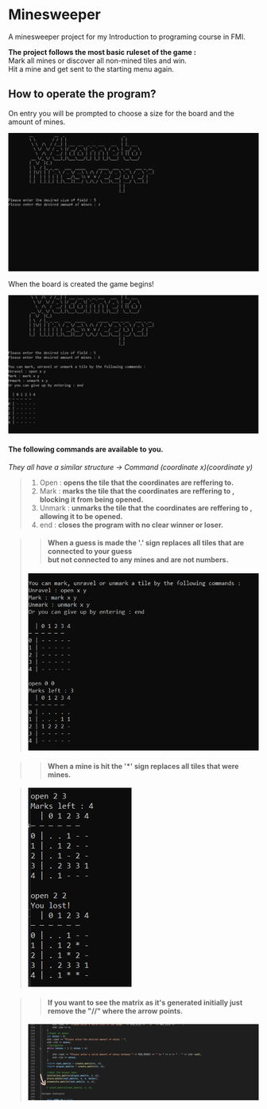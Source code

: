 # Minesweeper

<p>A minesweeper project for my Introduction to programing course in FMI.</p>
<p>
<strong>The project follows the most basic ruleset of the game :</strong> </br>
Mark all mines or discover all non-mined tiles and win. </br>
Hit a mine and get sent to the starting menu again.
</p>

## How to operate the program? 

On entry you will be prompted to choose a size for the board and the amount of mines.

![starting_screen](https://github.com/GeorgiGeorgiev2004/Minesweeper/blob/main/Images/starting_screen.png)

When the board is created the game begins!

![board_created](https://github.com/GeorgiGeorgiev2004/Minesweeper/blob/main/Images/board_created.png)

#### The following commands are available to you.

*They all have a similar structure -> Command (coordinate x)(coordinate y)*

><ol>
>	<li> Open : <strong>opens the tile that the coordinates are reffering to.</strong> </li>
>	<li> Mark : <strong>marks the tile that the coordinates are reffering to , blocking it from being opened.</strong> </li>
>	<li> Unmark : <strong>unmarks the tile that the coordinates are reffering to , allowing it to be opened.</strong> </li>
>	<li> end : <strong>closes the program with no clear winner or loser.</strong> </li>
</ol>

>>#### When a guess is made the '.' sign replaces all tiles that are connected to your guess </br>but not connected to any mines and are not numbers.
>![discover_field](https://github.com/GeorgiGeorgiev2004/Minesweeper/blob/main/Images/first_guess.png)

>>#### When a mine is hit the '*' sign replaces all tiles that were mines.

>![mine_hit](https://github.com/GeorgiGeorgiev2004/Minesweeper/blob/main/Images/hit_mine.png)

>>#### If you want to see the matrix as it's generated initially just remove the "//" where the arrow points.
>![cheat_off](https://github.com/GeorgiGeorgiev2004/Minesweeper/blob/main/Images/cheat_off.png)